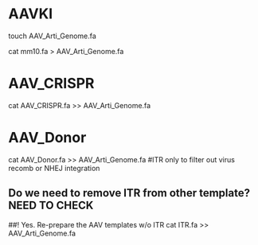 # AAVKI

touch AAV_Arti_Genome.fa

cat mm10.fa > AAV_Arti_Genome.fa
# AAV_CRISPR
cat AAV_CRISPR.fa >> AAV_Arti_Genome.fa 
# AAV_Donor
cat AAV_Donor.fa >> AAV_Arti_Genome.fa 
#ITR only to filter out virus recomb or NHEJ integration 
## Do we need to remove ITR from other template? NEED TO CHECK
##! Yes. Re-prepare the AAV templates w/o ITR
cat ITR.fa >> AAV_Arti_Genome.fa 
